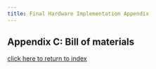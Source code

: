 ```yaml
---
title: Final Hardware Implementation Appendix
---
```


## Appendix C: Bill of materials


[click here to return to index](/index)

